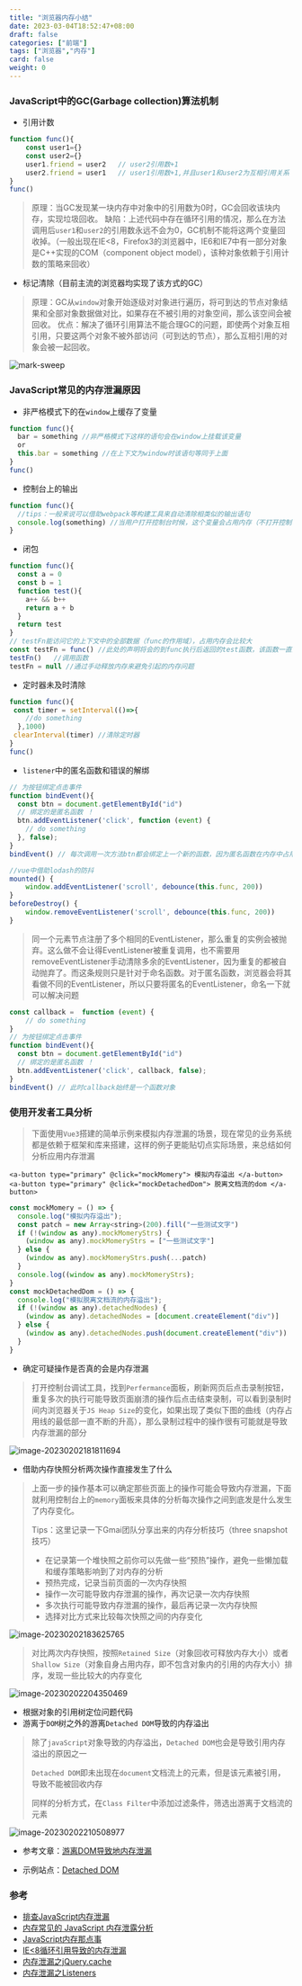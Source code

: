 ```yaml
---
title: "浏览器内存小结"
date: 2023-03-04T18:52:47+08:00
draft: false
categories: ["前端"]
tags: ["浏览器","内存"]
card: false
weight: 0
---
```

### JavaScript中的GC(Garbage collection)算法机制

* 引用计数

```javascript
function func(){
    const user1={}
    const user2={}
    user1.friend = user2   // user2引用数+1
    user2.friend = user1   // user1引用数+1,并且user1和user2为互相引用关系
}
func()
```

> 原理：当GC发现某一块内存中对象中的引用数为0时，GC会回收该块内存，实现垃圾回收。
> 缺陷：上述代码中存在循环引用的情况，那么在方法调用后`user1`和`user2`的引用数永远不会为0，GC机制不能将这两个变量回收掉。（一般出现在IE<8，Firefox3的浏览器中，IE6和IE7中有一部分对象是C++实现的COM（component object model），该种对象依赖于引用计数的策略来回收）

* 标记清除（目前主流的浏览器均实现了该方式的GC）

>原理：GC从`window`对象开始逐级对对象进行遍历，将可到达的节点对象结果和全部对象数据做对比，如果存在不被引用的对象空间，那么该空间会被回收。
>优点：解决了循环引用算法不能合理GC的问题，即使两个对象互相引用，只要这两个对象不被外部访问（可到达的节点），那么互相引用的对象会被一起回收。

![mark-sweep](/mark-sweep-5166632.gif)

### JavaScript常见的内存泄漏原因

* 非严格模式下的在`window`上缓存了变量

```javascript
function func(){
  bar = something //非严格模式下这样的语句会在window上挂载该变量
  or
  this.bar = something //在上下文为window时该语句等同于上面
}
func()
```

* 控制台上的输出

```javascript
function func(){
  //tips：一般来说可以借助webpack等构建工具来自动清除相类似的输出语句
  console.log(something) //当用户打开控制台时候，这个变量会占用内存（不打开控制台不会出现内存占用）
}
```

* 闭包

```javascript
function func(){
  const a = 0
  const b = 1
  function test(){
    a++ && b++
    return a + b
  }
  return test
}
// testFn能访问它的上下文中的全部数据（func的作用域），占用内存会比较大
const testFn = func() //此处的声明将会的到func执行后返回的test函数，该函数一直会被引用，内存空间将不会释放
testFn()   //调用函数
testFn = null //通过手动释放内存来避免引起的内存问题
```

* 定时器未及时清除

```javascript
function func(){
 const timer = setInterval(()=>{
    //do something
  },1000)
 clearInterval(timer) //清除定时器
}
func() 
```

* `listener`中的匿名函数和错误的解绑

```javascript
// 为按钮绑定点击事件
function bindEvent(){
  const btn = document.getElementById("id")
  // 绑定的是匿名函数 ！
  btn.addEventListener('click', function (event) {   
    // do something
  }, false);  
}
bindEvent() // 每次调用一次方法btn都会绑定上一个新的函数，因为匿名函数在内存中占用的内存不一样

//vue中借助lodash的防抖
mounted() {
    window.addEventListener('scroll', debounce(this.func, 200))
}
beforeDestroy() {
    window.removeEventListener('scroll', debounce(this.func, 200)) 
}
```

>  同一个元素节点注册了多个相同的EventListener，那么重复的实例会被抛弃。这么做不会让得EventListener被重复调用，也不需要用removeEventListener手动清除多余的EventListener，因为重复的都被自动抛弃了。而这条规则只是针对于命名函数。对于匿名函数，浏览器会将其看做不同的EventListener，所以只要将匿名的EventListener，命名一下就可以解决问题

```javascript
const callback =  function (event) {   
    // do something
}
// 为按钮绑定点击事件
function bindEvent(){
  const btn = document.getElementById("id")
  // 绑定的是匿名函数 ！
  btn.addEventListener('click', callback, false);  
}
bindEvent() // 此时callback始终是一个函数对象
```

### 使用开发者工具分析

> 下面使用`Vue3`搭建的简单示例来模拟内存泄漏的场景，现在常见的业务系统都是依赖于框架和库来搭建，这样的例子更能贴切点实际场景，来总结如何分析应用内存泄漏

```vue
<a-button type="primary" @click="mockMomery"> 模拟内存溢出 </a-button>
<a-button type="primary" @click="mockDetachedDom"> 脱离文档流的dom </a-button>
```



```javascript
const mockMomery = () => {
  console.log("模拟内存溢出");
  const patch = new Array<string>(200).fill("一些测试文字")
  if (!(window as any).mockMomeryStrs) {
    (window as any).mockMomeryStrs = ["一些测试文字"]
  } else {
    (window as any).mockMomeryStrs.push(...patch)
  }
  console.log((window as any).mockMomeryStrs);
}
const mockDetachedDom = () => {
  console.log("模拟脱离文档流的内存溢出");
  if (!(window as any).detachedNodes) {
    (window as any).detachedNodes = [document.createElement("div")]
  } else {
    (window as any).detachedNodes.push(document.createElement("div"))
  }
}
```

* 确定可疑操作是否真的会是内存泄漏

> 打开控制台调试工具，找到`Perfermance`面板，刷新网页后点击录制按钮，重复多次的执行可能导致页面崩溃的操作后点击结束录制，可以看到录制时间内浏览器关于`JS Heap Size`的变化，如果出现了类似下图的曲线（内存占用线的最低部一直不断的升高），那么录制过程中的操作很有可能就是导致内存泄漏的部分

![image-20230202181811694](/image-20230202181811694.png)

* 借助内存快照分析两次操作直接发生了什么

> 上面一步的操作基本可以确定那些页面上的操作可能会导致内存泄漏，下面就利用控制台上的`memory`面板来具体的分析每次操作之间到底发是什么发生了内存变化。
>
> Tips：这里记录一下Gmai团队分享出来的内存分析技巧（three snapshot技巧）
>
> * 在记录第一个堆快照之前你可以先做一些“预热”操作，避免一些懒加载和缓存策略影响到了对内存的分析
> * 预热完成，记录当前页面的一次内存快照
> * 操作一次可能导致内存泄漏的操作，再次记录一次内存快照
> * 多次执行可能导致内存泄漏的操作，最后再记录一次内存快照
> * 选择对比方式来比较每次快照之间的内存变化

![image-20230202183625765](/image-20230202183625765.png)

> 对比两次内存快照，按照`Retained Size`（对象回收可释放内存大小）或者`Shallow Size`（对象自身占用内存，即不包含对象内的引用的内存大小）排序，发现一些比较大的内存变化

![image-20230202204350469](/image-20230202204350469.png)

* 根据对象的引用树定位问题代码
* 游离于`DOM`树之外的游离`Detached DOM`导致的内存溢出

> 除了`javaScript`对象导致的内存溢出，`Detached DOM`也会是导致引用内存溢出的原因之一
>
> `Detached DOM`即未出现在`document`文档流上的元素，但是该元素被引用，导致不能被回收内存
>
> 同样的分析方式，在`Class Filter`中添加过滤条件，筛选出游离于文档流的元素

![image-20230202210508977](/image-20230202210508977.png)

* 参考文章：[游离DOM导致地内存泄漏](https://juejin.cn/post/7037126163864485925)

* 示例站点：[Detached DOM](https://jec.fyi/demo/detached-dom)

  

  

  

### 参考

* [排查JavaScript内存泄漏](https://zhuanlan.zhihu.com/p/322356761)
* [内存常见的 JavaScript 内存泄露分析](https://github.com/zhansingsong/js-leakage-patterns/blob/master/README.md)
* [JavaScript内存那点事](https://github.com/zhansingsong/js-leakage-patterns/blob/master/JavaScript%E5%86%85%E5%AD%98%E9%82%A3%E7%82%B9%E4%BA%8B/JavaScript%E5%86%85%E5%AD%98%E9%82%A3%E7%82%B9%E4%BA%8B.md)
* [IE<8循环引用导致的内存泄漏](https://github.com/zhansingsong/js-leakage-patterns/blob/master/IE%3C8%E5%BE%AA%E7%8E%AF%E5%BC%95%E7%94%A8%E5%AF%BC%E8%87%B4%E7%9A%84%E5%86%85%E5%AD%98%E6%B3%84%E9%9C%B2/IE%3C8%E5%BE%AA%E7%8E%AF%E5%BC%95%E7%94%A8%E5%AF%BC%E8%87%B4%E7%9A%84%E5%86%85%E5%AD%98%E6%B3%84%E9%9C%B2.md)
* [内存泄漏之jQuery.cache](https://github.com/zhansingsong/js-leakage-patterns/blob/master/%E5%86%85%E5%AD%98%E6%B3%84%E9%9C%B2%E4%B9%8BjQuery.cache/%E5%86%85%E5%AD%98%E6%B3%84%E9%9C%B2%E4%B9%8BjQuery.cache.md)
* [内存泄漏之Listeners](https://github.com/zhansingsong/js-leakage-patterns/blob/master/%E5%86%85%E5%AD%98%E6%B3%84%E9%9C%B2%E4%B9%8BListeners/%E5%86%85%E5%AD%98%E6%B3%84%E9%9C%B2%E4%B9%8BListeners.md)

